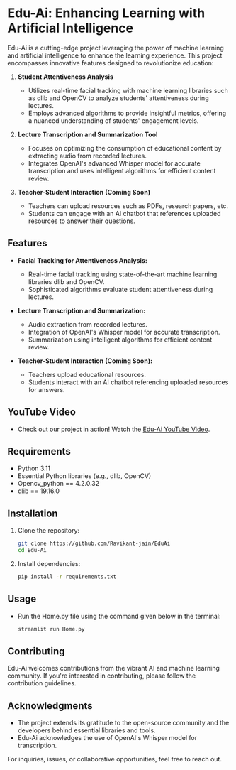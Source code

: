# Edu-Ai: Enhancing Learning with Artificial Intelligence

Edu-Ai is a cutting-edge project leveraging the power of machine learning and artificial intelligence to enhance the learning experience. This project encompasses innovative features designed to revolutionize education:

1. **Student Attentiveness Analysis**
   - Utilizes real-time facial tracking with machine learning libraries such as dlib and OpenCV to analyze students' attentiveness during lectures.
   - Employs advanced algorithms to provide insightful metrics, offering a nuanced understanding of students' engagement levels.

2. **Lecture Transcription and Summarization Tool**
   - Focuses on optimizing the consumption of educational content by extracting audio from recorded lectures.
   - Integrates OpenAI's advanced Whisper model for accurate transcription and uses intelligent algorithms for efficient content review.

3. **Teacher-Student Interaction (Coming Soon)**
   - Teachers can upload resources such as PDFs, research papers, etc.
   - Students can engage with an AI chatbot that references uploaded resources to answer their questions.

## Features

- **Facial Tracking for Attentiveness Analysis:**
  - Real-time facial tracking using state-of-the-art machine learning libraries dlib and OpenCV.
  - Sophisticated algorithms evaluate student attentiveness during lectures.

- **Lecture Transcription and Summarization:**
  - Audio extraction from recorded lectures.
  - Integration of OpenAI's Whisper model for accurate transcription.
  - Summarization using intelligent algorithms for efficient content review.

- **Teacher-Student Interaction (Coming Soon):**
  - Teachers upload educational resources.
  - Students interact with an AI chatbot referencing uploaded resources for answers.

## YouTube Video

- Check out our project in action! Watch the [Edu-Ai YouTube Video](https://youtu.be/6NGWRnR-KX4?si=ZA1yddngQlfJgZkX).

## Requirements

- Python 3.11
- Essential Python libraries (e.g., dlib, OpenCV)
- Opencv_python == 4.2.0.32
- dlib == 19.16.0

## Installation

1. Clone the repository:

    ```bash
    git clone https://github.com/Ravikant-jain/EduAi
    cd Edu-Ai
    ```

2. Install dependencies:

    ```bash
    pip install -r requirements.txt
    ```

## Usage

- Run the Home.py file using the command given below in the terminal:

    ```bash
    streamlit run Home.py
    ```

## Contributing

Edu-Ai welcomes contributions from the vibrant AI and machine learning community. If you're interested in contributing, please follow the contribution guidelines.

## Acknowledgments

- The project extends its gratitude to the open-source community and the developers behind essential libraries and tools.
- Edu-Ai acknowledges the use of OpenAI's Whisper model for transcription.

For inquiries, issues, or collaborative opportunities, feel free to reach out.
